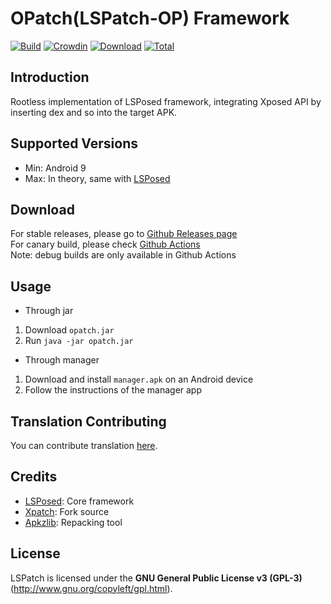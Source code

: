 # OPatch(LSPatch-OP) Framework

[![Build](https://img.shields.io/github/actions/workflow/status/8MiYile/LSPatch-OP/main.yml?branch=master&logo=github&label=Build&event=push)](https://github.com/8MiYile/LSPatch-OP/actions/workflows/main.yml?query=event%3Apush+is%3Acompleted+branch%3Amaster) [![Crowdin](https://img.shields.io/badge/Localization-Crowdin-blueviolet?logo=Crowdin)](https://lsposed.crowdin.com/lspatch) [![Download](https://img.shields.io/github/v/release/8MiYile/LSPatch-OP?color=orange&logoColor=orange&label=Download&logo=DocuSign)](https://github.com/8MiYile/LSPatch-OP/releases/latest) [![Total](https://shields.io/github/downloads/8MiYile/LSPatch-OP/total?logo=Bookmeter&label=Counts&logoColor=yellow&color=yellow)](https://github.com/8MiYile/LSPatch-OP/releases)

## Introduction 

Rootless implementation of LSPosed framework, integrating Xposed API by inserting dex and so into the target APK.

## Supported Versions

- Min: Android 9
- Max: In theory, same with [LSPosed](https://github.com/LSPosed/LSPosed#supported-versions)

## Download

For stable releases, please go to [Github Releases page](https://github.com/8MiYile/LSPatch-OP/releases)  
For canary build, please check [Github Actions](https://github.com/8MiYile/LSPatch-OP/actions)  
Note: debug builds are only available in Github Actions  

## Usage

+ Through jar
1. Download `opatch.jar`
1. Run `java -jar opatch.jar`

+ Through manager
1. Download and install `manager.apk` on an Android device
1. Follow the instructions of the manager app

## Translation Contributing

You can contribute translation [here](https://lsposed.crowdin.com/lspatch).

## Credits

- [LSPosed](https://github.com/LSPosed/LSPosed): Core framework
- [Xpatch](https://github.com/WindySha/Xpatch): Fork source
- [Apkzlib](https://android.googlesource.com/platform/tools/apkzlib): Repacking tool

## License

LSPatch is licensed under the **GNU General Public License v3 (GPL-3)** (http://www.gnu.org/copyleft/gpl.html).
